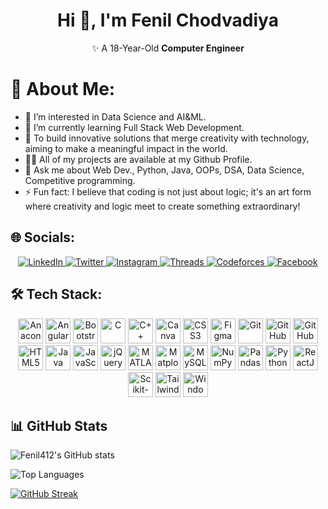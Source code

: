 <div align="center">

# Hi 👋, I'm **Fenil Chodvadiya**  
✨ A 18-Year-Old  **Computer Engineer**  

</div>


# 💫 About Me: 
- 👀 I’m interested in Data Science and AI&ML.
- 🌱 I’m currently learning Full Stack Web Development.
- 🚀 To build innovative solutions that merge creativity with technology, aiming to make a meaningful impact in the world.
- 👨‍💻 All of my projects are available at my Github Profile.
- 💬 Ask me about Web Dev., Python, Java, OOPs, DSA, Data Science, Competitive programming.
- ⚡ Fun fact: I believe that coding is not just about logic; it's an art form where creativity and logic meet to create something extraordinary!

## 🌐 Socials:

<div align="center">
  <a href="https://www.linkedin.com/in/fenil-chodvadiya-0b5298284/" target="_blank">
    <img src="https://img.shields.io/badge/LinkedIn-0077B5?style=for-the-badge&logo=linkedin&logoColor=white" alt="LinkedIn"/>
  </a>
  <a href="https://x.com/Fenil_412" target="_blank">
    <img src="https://img.shields.io/badge/Twitter-1DA1F2?style=for-the-badge&logo=twitter&logoColor=white" alt="Twitter"/>
  </a>
  <a href="https://www.instagram.com/_fenil_412/" target="_blank">
    <img src="https://img.shields.io/badge/Instagram-E4405F?style=for-the-badge&logo=instagram&logoColor=white" alt="Instagram"/>
  </a>
  <a href="https://www.threads.net/@_fenil_412" target="_blank">
    <img src="https://img.shields.io/badge/Threads-12100E?style=for-the-badge&logo=threads&logoColor=white" alt="Threads"/>
  </a>
  <a href="https://codeforces.com/profile/Fenil412" target="_blank">
    <img src="https://img.shields.io/badge/Codeforces-1F1F1F?style=for-the-badge&logo=codeforces&logoColor=white" alt="Codeforces"/>
  </a>
  <a href="https://www.facebook.com/fenil.chodavdiya" target="_blank">
    <img src="https://img.shields.io/badge/Facebook-1877F2?style=for-the-badge&logo=facebook&logoColor=white" alt="Facebook"/>
  </a>
</div>



## 🛠 Tech Stack:

<div align="center">

<!-- A -->
<img src="https://img.icons8.com/color/48/000000/anaconda.png" alt="Anaconda" width="40" height="40"/> 
<img src="https://img.icons8.com/color/48/000000/angularjs.png" alt="AngularJS" width="40" height="40"/> 

<!-- B -->
<img src="https://img.icons8.com/color/48/000000/bootstrap.png" alt="Bootstrap" width="40" height="40"/> 

<!-- C -->
<img src="https://img.icons8.com/color/48/000000/c-programming.png" alt="C" width="40" height="40"/> 
<img src="https://img.icons8.com/color/48/000000/c-plus-plus-logo.png" alt="C++" width="40" height="40"/> 
<img src="https://img.icons8.com/color/48/000000/canva.png" alt="Canva" width="40" height="40"/> 
<img src="https://img.icons8.com/color/48/000000/css3.png" alt="CSS3" width="40" height="40"/> 

<!-- F -->
<img src="https://img.icons8.com/color/48/000000/figma.png" alt="Figma" width="40" height="40"/> 

<!-- G -->
<img src="https://img.icons8.com/color/48/000000/git.png" alt="Git" width="40" height="40"/> 
<img src="https://img.icons8.com/color/48/000000/github.png" alt="GitHub" width="40" height="40"/> 
<img src="https://img.icons8.com/color/48/000000/github-pages.png" alt="GitHub Pages" width="40" height="40"/> 

<!-- H -->
<img src="https://img.icons8.com/color/48/000000/html-5.png" alt="HTML5" width="40" height="40"/> 

<!-- J -->
<img src="https://img.icons8.com/color/48/000000/java-coffee-cup-logo.png" alt="Java" width="40" height="40"/> 
<img src="https://img.icons8.com/color/48/000000/javascript.png" alt="JavaScript" width="40" height="40"/> 
<img src="https://img.icons8.com/ios-filled/50/000000/jquery.png" alt="jQuery" width="40" height="40"/> 

<!-- M -->
<img src="https://img.icons8.com/fluency/48/000000/matlab.png" alt="MATLAB" width="40" height="40"/> 
<img src="https://img.icons8.com/ios-filled/50/000000/matplotlib.png" alt="Matplotlib" width="40" height="40"/> 
<img src="https://img.icons8.com/color/48/000000/mysql-logo.png" alt="MySQL" width="40" height="40"/> 

<!-- N -->
<img src="https://img.icons8.com/color/48/000000/numpy.png" alt="NumPy" width="40" height="40"/> 

<!-- P -->
<img src="https://img.icons8.com/color/48/000000/pandas.png" alt="Pandas" width="40" height="40"/> 
<img src="https://img.icons8.com/color/48/000000/python.png" alt="Python" width="40" height="40"/> 

<!-- R -->
<img src="https://img.icons8.com/color/48/000000/react-native.png" alt="ReactJS" width="40" height="40"/> 

<!-- S -->
<img src="https://img.icons8.com/color/48/000000/scikit-learn.png" alt="Scikit-learn" width="40" height="40"/> 

<!-- T -->
<img src="https://img.icons8.com/color/48/000000/tailwindcss.png" alt="Tailwind CSS" width="40" height="40"/> 

<!-- W -->
<img src="https://img.icons8.com/color/48/000000/windows-terminal.png" alt="Windows Terminal" width="40" height="40"/> 

</div>



## 📊 GitHub Stats

![Fenil412's GitHub stats](https://github-readme-stats.vercel.app/api?username=Fenil412&show_icons=true&theme=radical)

![Top Languages](https://github-readme-stats.vercel.app/api/top-langs/?username=Fenil412&layout=compact&theme=radical)

[![GitHub Streak](https://streak-stats.demolab.com?user=Fenil412&theme=radical)](https://git.io/streak-stats)


